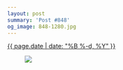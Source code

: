 ```yaml
---
layout: post
summary: 'Post #848'
og_image: 848-1280.jpg
---
```


<p>
 <time>
  <a href="/848">
   {{ page.date | date: "%B %-d, %Y" }}
  </a>
 </time>
 <a href="/848">
  <figure data-taken="6/3/2019">
   <img sizes="(min-width: 700px) 50vw, calc(100vw - 2rem)" src="{{ site.assets_url }}/848-640.jpg" srcset="{{ site.assets_url }}/848-320.jpg 320w, {{ site.assets_url }}/848-640.jpg 640w, {{ site.assets_url }}/848-960.jpg 960w, {{ site.assets_url }}/848-1280.jpg 1280w"/>
  </figure>
 </a>
</p>

